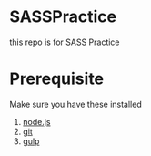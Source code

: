 # SASSPractice
this repo is for SASS Practice

# Prerequisite
  Make sure you have these installed
  <ol>
    <li><a href="http://nodejs.org/" rel="nofollow">node.js</a></li>
    <li><a href="http://git-scm.com/" rel="nofollow">git</a></li>
    <li><a href="http://gulpjs.com/" rel="nofollow">gulp</a></li>
  </ol>
